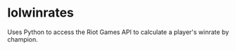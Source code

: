 # lolwinrates
Uses Python to access the Riot Games API to calculate a player's winrate by champion.
